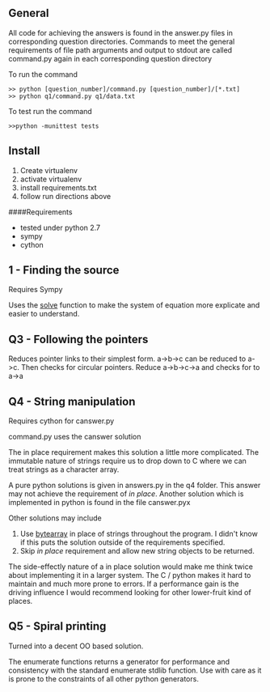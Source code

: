 General 
---
All code for achieving the answers is found in the answer.py files in corresponding question directories.  Commands to meet the general requirements of file path arguments and output to stdout are called command.py again in each corresponding question directory

To run the command

	>> python [question_number]/command.py [question_number]/[*.txt]
    >> python q1/command.py q1/data.txt
    
To test run the command 

    >>python -munittest tests
    

Install
----
1. Create virtualenv
2. activate virtualenv
2. install requirements.txt
3. follow run directions above

####Requirements
* tested under python 2.7
* sympy
* cython
 
1 - Finding the source
----
Requires Sympy

Uses the [solve](http://docs.sympy.org/dev/modules/solvers/solvers.html#sympy.solvers.solvers.solve) function to make the system of equation more explicate and easier to understand.  

Q3 - Following the pointers
----
Reduces pointer links to their simplest form. a->b->c can be reduced to a->c.  Then checks for circular pointers.  Reduce a->b->c->a  and checks for to a->a 

Q4 - String manipulation
----
Requires cython for canswer.py

command.py uses the canswer solution

The in place requirement makes this solution a little more complicated.  The immutable nature of strings require us to drop down to C where we can treat strings as a character array.  

A pure python solutions is given in answers.py in the q4 folder.  This answer may not achieve the requirement of _in place_.  Another solution which is implemented in python is found in the file canswer.pyx

Other solutions may include 

1. Use [bytearray](http://docs.python.org/3.1/library/functions.html#bytearray) in place of strings throughout the program.  I didn't know if this puts the solution outside of the requirements specified.
2. Skip _in place_ requirement and allow new string objects to be returned.  

The side-effectly nature of a in place solution would make me think twice about implementing it in a larger system.  The C / python makes it hard to maintain and much more prone to errors.  If a performance gain is the driving influence I would recommend looking for other lower-fruit kind of places.  


Q5 - Spiral printing
----
Turned into a decent OO based solution.  

The enumerate functions returns a generator for performance and consistency with the standard enumerate stdlib function.  Use with care as it is prone to the constraints of all other python generators.
